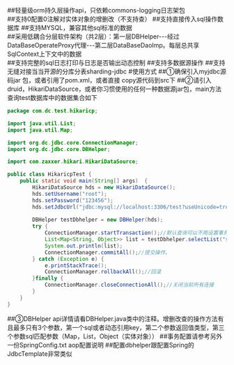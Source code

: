 ##轻量级orm持久层操作api，只依赖commons-logging日志架包<br />
##支持0配置0注解对实体对象的增删改（不支持查）
##支持直接传入sql操作数据库
##支持MYSQL，兼容其他sql标准的数据<br />
##采用低耦合分层软件架构（共2层）：第一层DBHelper---经过DataBaseOperateProxy代理---第二层DataBaseDaoImp。每层总共享SqlContext上下文中的数据<br />
##支持完整的sql日志打印与日志是否输出动态控制
##支持多数据源操作
##支持无缝对接当当开源的分库分表sharding-jdbc
#使用方式
##①确保引入myjdbc源码jar 包，或者引用了pom.xml，或者直接 copy源代码到src下
##②请引入druid，HikariDataSource，或者你习惯使用的任何一种数据源jar包，main方法查询test数据库中的数据集合如下
```java
package com.dc.test.hikaricp;

import java.util.List;
import java.util.Map;

import org.dc.jdbc.core.ConnectionManager;
import org.dc.jdbc.core.DBHelper;

import com.zaxxer.hikari.HikariDataSource;

public class HikaricpTest {
	public static void main(String[] args)  {
		HikariDataSource hds = new HikariDataSource();
		hds.setUsername("root");
		hds.setPassword("123456");
		hds.setJdbcUrl("jdbc:mysql://localhost:3306/test?useUnicode=true&characterEncoding=utf8&zeroDateTimeBehavior=convertToNull&useSSL=false&serverTimezone=UTC");
		
		DBHelper testDbhelper = new DBHelper(hds);
		try {
			ConnectionManager.startTransaction();//默认查询可以不用设置事务，这里只是演示用
			List<Map<String, Object>> list = testDbhelper.selectList("select * from user");
			System.out.println(list);
			ConnectionManager.commitAll();//提交操作。
		} catch (Exception e) {
			e.printStackTrace();
			ConnectionManager.rollbackAll();//回滚
		}finally {
			ConnectionManager.closeConnectionAll();//关闭当前所有连接
		}
	}
}
```
##③DBHelper api详情请看DBHelper.java类中的注释。增删改查的操作方法有且最多只有3个参数，第一个sql或者动态引用key，第二个参数返回值类型，第三个参数sql匹配参数（Map，List，Object（实体对象））
##事务配置请参考另外一份SpringConfig.txt aop配置说明
##配置dbhelper跟配置Spring的JdbcTemplate非常类似
